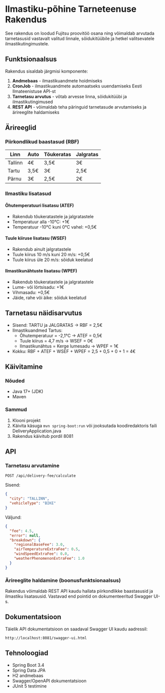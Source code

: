 # Ilmastiku-põhine Tarneteenuse Rakendus

See rakendus on loodud Fujitsu proovitöö osana ning võimaldab arvutada tarnetasusid vastavalt valitud linnale, sõidukitüübile ja hetkel valitsevatele ilmastikutingimustele.

## Funktsionaalsus

Rakendus sisaldab järgmisi komponente:

1. **Andmebaas** - ilmastikuandmete hoidmiseks
2. **CronJob** - ilmastikuandmete automaatseks uuendamiseks Eesti Ilmateenistuse API-st
3. **Tarnetasu arvutus** - võtab arvesse linna, sõidukitüübi ja ilmastikutingimused
4. **REST API** - võimaldab teha päringuid tarnetasude arvutamiseks ja ärireeglite haldamiseks

## Ärireeglid

### Piirkondlikud baastasud (RBF)

| Linn | Auto | Tõukeratas | Jalgratas |
|------|------|------------|-----------|
| Tallinn | 4€ | 3,5€ | 3€ |
| Tartu | 3,5€ | 3€ | 2,5€ |
| Pärnu | 3€ | 2,5€ | 2€ |

### Ilmastiku lisatasud

#### Õhutemperatuuri lisatasu (ATEF)
* Rakendub tõukeratastele ja jalgratastele
* Temperatuur alla -10°C: +1€
* Temperatuur -10°C kuni 0°C vahel: +0,5€

#### Tuule kiiruse lisatasu (WSEF)
* Rakendub ainult jalgratastele
* Tuule kiirus 10 m/s kuni 20 m/s: +0,5€
* Tuule kiirus üle 20 m/s: sõiduk keelatud

#### Ilmastikunähtuste lisatasu (WPEF)
* Rakendub tõukeratastele ja jalgratastele
* Lume- või lörtsisadu: +1€
* Vihmasadu: +0,5€
* Jäide, rahe või äike: sõiduk keelatud

## Tarnetasu näidisarvutus

* Sisend: TARTU ja JALGRATAS -> RBF = 2,5€
* Ilmastikuandmed Tartus:
  * Õhutemperatuur = -2,1°C -> ATEF = 0,5€
  * Tuule kiirus = 4,7 m/s -> WSEF = 0€
  * Ilmastikunähtus = Kerge lumesadu -> WPEF = 1€
* Kokku: RBF + ATEF + WSEF + WPEF = 2,5 + 0,5 + 0 + 1 = 4€

## Käivitamine

### Nõuded
* Java 17+ (JDK)
* Maven

### Sammud
1. Klooni projekt
2. Käivita käsuga `mvn spring-boot:run` või jooksutada koodiredaktoris faili DeliveryApplication.java
3. Rakendus käivitub pordil 8081

## API

### Tarnetasu arvutamine

```
POST /api/delivery-fee/calculate
```

Sisend:
```json
{
  "city": "TALLINN",
  "vehicleType": "BIKE"
}
```

Väljund:
```json
{
  "fee": 4.5,
  "error": null,
  "breakdown": {
    "regionalBaseFee": 3.0,
    "airTemperatureExtraFee": 0.5,
    "windSpeedExtraFee": 0.0,
    "weatherPhenomenonExtraFee": 1.0
  }
}
```

### Ärireeglite haldamine (boonusfunktsionaalsus)

Rakendus võimaldab REST API kaudu hallata piirkondlikke baastasusid ja ilmastiku lisatasusid. Vastavad end pointid on dokumenteeritud Swagger UI-s.

## Dokumentatsioon

Täielik API dokumentatsioon on saadaval Swagger UI kaudu aadressil:
```
http://localhost:8081/swagger-ui.html
```

## Tehnoloogiad

* Spring Boot 3.4
* Spring Data JPA
* H2 andmebaas
* Swagger/OpenAPI dokumentatsioon
* JUnit 5 testimine
